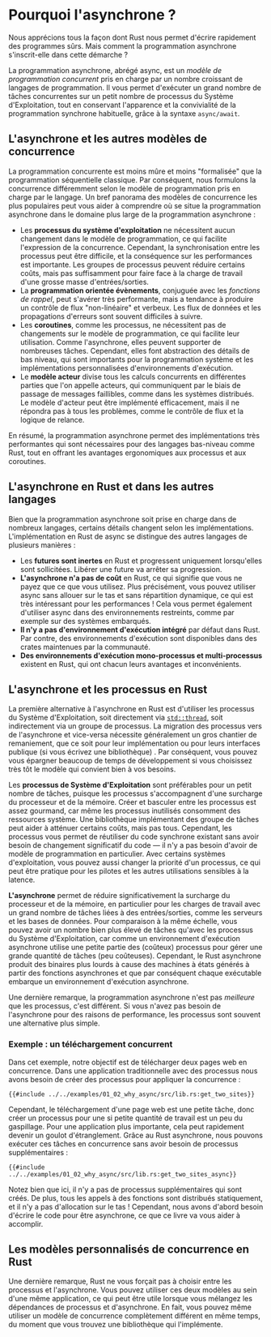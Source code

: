 <!--
# Why Async?
-->

# Pourquoi l'asynchrone ?

<!--
We all love how Rust empowers us to write fast, safe software.
But how does asynchronous programming fit into this vision?
-->

Nous apprécions tous la façon dont Rust nous permet d'écrire rapidement des
programmes sûrs. Mais comment la programmation asynchrone s'inscrit-elle dans
cette démarche ?

<!--
Asynchronous programming, or async for short, is a _concurrent programming model_
supported by an increasing number of programming languages.
It lets you run a large number of concurrent
tasks on a small number of OS threads, while preserving much of the
look and feel of ordinary synchronous programming, through the
`async/await` syntax.
-->

La programmation asynchrone, abrégé async, est un _modèle de programmation
concurrent_ pris en charge par un nombre croissant de langages de
programmation. Il vous permet d'exécuter un grand nombre de tâches concurrentes
sur un petit nombre de processus du Système d'Exploitation, tout en conservant
l'apparence et la convivialité de la programmation synchrone habituelle, grâce
à la syntaxe `async/await`.

<!--
## Async vs other concurrency models
-->

## L'asynchrone et les autres modèles de concurrence

<!--
Concurrent programming is less mature and "standardized" than
regular, sequential programming. As a result, we express concurrency
differently depending on which concurrent programming model
the language is supporting.
A brief overview of the most popular concurrency models can help
you understand how asynchronous programming fits within the broader
field of concurrent programming:
-->

La programmation concurrente est moins mûre et moins "formalisée" que la
programmation séquentielle classique. Par conséquent, nous formulons la
concurrence différemment selon le modèle de programmation pris en charge par le
langage.
Un bref panorama des modèles de concurrence les plus populaires peut vous aider
à comprendre où se situe la programmation asynchrone dans le domaine plus large
de la programmation asynchrone :

<!--
- **OS threads** don't require any changes to the programming model,
  which makes it very easy to express concurrency. However, synchronizing
  between threads can be difficult, and the performance overhead is large.
  Thread pools can mitigate some of these costs, but not enough to support
  massive IO-bound workloads.
- **Event-driven programming**, in conjunction with _callbacks_, can be very
  performant, but tends to result in a verbose, "non-linear" control flow.
  Data flow and error propagation is often hard to follow.
- **Coroutines**, like threads, don't require changes to the programming model,
  which makes them easy to use. Like async, they can also support a large
  number of tasks. However, they abstract away low-level details that
  are important for systems programming and custom runtime implementors.
- **The actor model** divides all concurrent computation into units called
  actors, which communicate through fallible message passing, much like
  in distributed systems. The actor model can be efficiently implemented, but it leaves
  many practical issues unanswered, such as flow control and retry logic.
-->

- Les **processus du système d'exploitation** ne nécessitent aucun changement
  dans le modèle de programmation, ce qui facilite l'expression de la
  concurrence. Cependant, la synchronisation entre les processus peut être
  difficile, et la conséquence sur les performances est importante. Les groupes
  de processus peuvent réduire certains coûts, mais pas suffisamment pour faire
  face à la charge de travail d'une grosse masse d'entrées/sorties.
- La **programmation orientée évènements**, conjuguée avec les _fonctions de
  rappel_, peut s'avérer très performante, mais a tendance à produire un
  contrôle de flux "non-linéaire" et verbeux. Les flux de données et les
  propagations d'erreurs sont souvent difficiles à suivre.
- Les **coroutines**, comme les processus, ne nécessitent pas de changements
  sur le modèle de programmation, ce qui facilite leur utilisation. Comme
  l'asynchrone, elles peuvent supporter de nombreuses tâches. Cependant, elles
  font abstraction des détails de bas niveau, qui sont importants pour la
  programmation système et les implémentations personnalisées d'environnements
  d'exécution.
- Le **modèle acteur** divise tous les calculs concurrents en différentes
  parties que l'on appelle acteurs, qui communiquent par le biais de passage de
  messages faillibles, comme dans les systèmes distribués. Le modèle d'acteur
  peut être implémenté efficacement, mais il ne répondra pas à tous les
  problèmes, comme le contrôle de flux et la logique de relance.

<!--
In summary, asynchronous programming allows highly performant implementations
that are suitable for low-level languages like Rust, while providing
most of the ergonomic benefits of threads and coroutines.
-->

En résumé, la programmation asynchrone permet des implémentations très
performantes qui sont nécessaires pour des langages bas-niveau comme Rust, tout
en offrant les avantages ergonomiques aux processus et aux coroutines.

<!--
## Async in Rust vs other languages
-->

## L'asynchrone en Rust et dans les autres langages

<!--
Although asynchronous programming is supported in many languages, some
details vary across implementations. Rust's implementation of async
differs from most languages in a few ways:
-->

Bien que la programmation asynchrone soit prise en charge dans de nombreux
langages, certains détails changent selon les implémentations. L'implémentation
en Rust de async se distingue des autres langages de plusieurs manières :

<!--
- **Futures are inert** in Rust and make progress only when polled. Dropping a
  future stops it from making further progress.
- **Async is zero-cost** in Rust, which means that you only pay for what you use.
  Specifically, you can use async without heap allocations and dynamic dispatch,
  which is great for performance!
  This also lets you use async in constrained environments, such as embedded systems.
- **No built-in runtime** is provided by Rust. Instead, runtimes are provided by
  community maintained crates.
- **Both single- and multithreaded** runtimes are available in Rust, which have
  different strengths and weaknesses.
-->

- Les **futures sont inertes** en Rust et progressent uniquement lorsqu'elles
  sont sollicitées. Libérer une future va arrêter sa progression.
- **L'asynchrone n'a pas de coût** en Rust, ce qui signifie que vous ne payez que
  ce que vous utilisez. Plus précisément, vous pouvez utiliser async sans
  allouer sur le tas et sans répartition dynamique, ce qui est très intéressant
  pour les performances !
  Cela vous permet également d'utiliser async dans des environnements
  restreints, comme par exemple sur des systèmes embarqués.
- **Il n'y a pas d'environnement d'exécution intégré** par défaut dans Rust. Par
  contre, des environnements d'exécution sont disponibles dans des crates maintenues
  par la communauté.
- **Des environnements d'exécution mono-processus et multi-processus** existent
  en Rust, qui ont chacun leurs avantages et inconvénients.

<!--
## Async vs threads in Rust
-->

## L'asynchrone et les processus en Rust

<!--
The primary alternative to async in Rust is using OS threads, either
directly through [`std::thread`](https://doc.rust-lang.org/std/thread/)
or indirectly through a thread pool.
Migrating from threads to async or vice versa
typically requires major refactoring work, both in terms of implementation and
(if you are building a library) any exposed public interfaces. As such,
picking the model that suits your needs early can save a lot of development time.
-->

La première alternative à l'asynchrone en Rust est d'utiliser les processus du
Système d'Exploitation, soit directement via
[`std::thread`](https://doc.rust-lang.org/std/thread/), soit indirectement via
un groupe de processus.
La migration des processus vers de l'asynchrone et vice-versa nécessite
généralement un gros chantier de remaniement, que ce soit pour leur implémentation
ou pour leurs interfaces publique (si vous écrivez une bibliothèque) . Par
conséquent, vous pouvez vous épargner beaucoup de temps de développement si
vous choisissez très tôt le modèle qui convient bien à vos besoins.

<!--
**OS threads** are suitable for a small number of tasks, since threads come with
CPU and memory overhead. Spawning and switching between threads
is quite expensive as even idle threads consume system resources.
A thread pool library can help mitigate some of these costs, but not all.
However, threads let you reuse existing synchronous code without significant
code changes—no particular programming model is required.
In some operating systems, you can also change the priority of a thread,
which is useful for drivers and other latency sensitive applications.
-->

Les **processus de Système d'Exploitation** sont préférables pour un petit
nombre de tâches, puisque les processus s'accompagnent d'une surcharge du
processeur et de la mémoire. Créer et basculer entre les processus est assez
gourmand, car même les processus inutilisés consomment des ressources système.
Une bibliothèque implémentant des groupe de tâches peut aider à atténuer certains
coûts, mais pas tous. Cependant, les processus vous permet de réutiliser du code
synchrone existant sans avoir besoin de changement significatif du code — il n'y
a pas besoin d'avoir de modèle de programmation en particulier.
Avec certains systèmes d'exploitation, vous pouvez aussi changer la priorité
d'un processus, ce qui peut être pratique pour les pilotes et les autres
utilisations sensibles à la latence.

<!--
**Async** provides significantly reduced CPU and memory
overhead, especially for workloads with a
large amount of IO-bound tasks, such as servers and databases.
All else equal, you can have orders of magnitude more tasks than OS threads,
because an async runtime uses a small amount of (expensive) threads to handle
a large amount of (cheap) tasks.
However, async Rust results in larger binary blobs due to the state
machines generated from async functions and since each executable
bundles an async runtime.
-->

**L'asynchrone** permet de réduire significativement la surcharge du processeur
et de la mémoire, en particulier pour les charges de travail avec un grand
nombre de tâches liées à des entrées/sorties, comme les serveurs et les bases
de données. Pour comparaison à la même échelle, vous pouvez avoir un nombre bien
plus élevé de tâches qu'avec les processus du Système d'Exploitation, car comme
un environnement d'exécution asynchrone utilise une petite partie des (coûteux)
processus pour gérer une grande quantité de tâches (peu coûteuses).
Cependant, le Rust asynchrone produit des binaires plus lourds à cause des
machines à états générés à partir des fonctions asynchrones et que par conséquent
chaque exécutable embarque un environnement d'exécution asynchrone.

<!--
On a last note, asynchronous programming is not _better_ than threads,
but different.
If you don't need async for performance reasons, threads can often be
the simpler alternative.
-->

Une dernière remarque, la programmation asynchrone n'est pas _meilleure_ que
les processus, c'est différent.
Si vous n'avez pas besoin de l'asynchrone pour des raisons de performance, les
processus sont souvent une alternative plus simple.

<!--
### Example: Concurrent downloading
-->

### Exemple : un téléchargement concurrent

<!--
In this example our goal is to download two web pages concurrently.
In a typical threaded application we need to spawn threads
to achieve concurrency:
-->

Dans cet exemple, notre objectif est de télécharger deux pages web en
concurrence. Dans une application traditionnelle avec des processus nous avons
besoin de créer des processus pour appliquer la concurrence :

<!--
```rust,ignore
{{#include ../../examples-sources/01_02_why_async/src/lib.rs:get_two_sites}}
```
-->

```rust,ignore
{{#include ../../examples/01_02_why_async/src/lib.rs:get_two_sites}}
```

<!--
However, downloading a web page is a small task; creating a thread
for such a small amount of work is quite wasteful. For a larger application, it
can easily become a bottleneck. In async Rust, we can run these tasks
concurrently without extra threads:
-->

Cependant, le téléchargement d'une page web est une petite tâche, donc créer un
processus pour une si petite quantité de travail est un peu du gaspillage. Pour
une application plus importante, cela peut rapidement devenir un goulot
d'étranglement. Grâce au Rust asynchrone, nous pouvons exécuter ces tâches en
concurrence sans avoir besoin de processus supplémentaires :

<!--
```rust,ignore
{{#include ../../examples-sources/01_02_why_async/src/lib.rs:get_two_sites_async}}
```
-->

```rust,ignore
{{#include ../../examples/01_02_why_async/src/lib.rs:get_two_sites_async}}
```

<!--
Here, no extra threads are created. Additionally, all function calls are statically
dispatched, and there are no heap allocations!
However, we need to write the code to be asynchronous in the first place,
which this book will help you achieve.
-->

Notez bien que ici, il n'y a pas de processus supplémentaires qui sont créés.
De plus, tous les appels à des fonctions sont distribués statiquement, et il
n'y a pas d'allocation sur le tas !
Cependant, nous avons d'abord besoin d'écrire le code pour être asynchrone, ce
que ce livre va vous aider à accomplir.

<!--
## Custom concurrency models in Rust
-->

## Les modèles personnalisés de concurrence en Rust

<!--
On a last note, Rust doesn't force you to choose between threads and async.
You can use both models within the same application, which can be
useful when you have mixed threaded and async dependencies.
In fact, you can even use a different concurrency model altogether,
such as event-driven programming, as long as you find a library that
implements it.
-->

Une dernière remarque, Rust ne vous forçait pas à choisir entre les
processus et l'asynchrone. Vous pouvez utiliser ces deux modèles au sein d'une
même application, ce qui peut être utile lorsque vous mélangez les dépendances
de processus et d'asynchrone.
En fait, vous pouvez même utiliser un modèle de concurrence complètement
différent en même temps, du moment que vous trouvez une bibliothèque qui
l'implémente.

